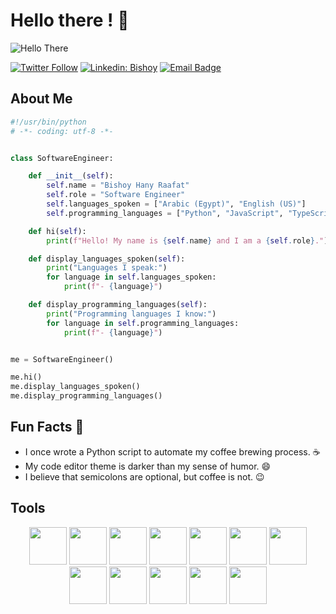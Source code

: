 # Hello there ! 🌟

![Hello There](https://github.com/user-attachments/assets/a4f68df5-3239-49bc-941c-3231258a86ff)


[![Twitter Follow](https://img.shields.io/twitter/follow/misteranmol?label=Follow)](https://x.com/Bishoyai)
[![Linkedin: Bishoy](https://img.shields.io/badge/-anmol-blue?style=flat-square&logo=Linkedin&logoColor=white&link=https://www.linkedin.com/in/anmol-p-singh/)](https://www.linkedin.com/in/bishoy-hany-raafat/)
[![Email Badge](https://img.shields.io/badge/Gmail-Contact_Me-green?style=flat-square&logo=gmail&logoColor=FFFFFF&labelColor=3A3B3C&color=62F1CD)](mailto:bishoyhany006@gmail.com)

## About Me

```python
#!/usr/bin/python
# -*- coding: utf-8 -*-


class SoftwareEngineer:

    def __init__(self):
        self.name = "Bishoy Hany Raafat"
        self.role = "Software Engineer"
        self.languages_spoken = ["Arabic (Egypt)", "English (US)"]
        self.programming_languages = ["Python", "JavaScript", "TypeScript", "Go", "Lua", "Dart", "C++"]

    def hi(self):
        print(f"Hello! My name is {self.name} and I am a {self.role}.")

    def display_languages_spoken(self):
        print("Languages I speak:")
        for language in self.languages_spoken:
            print(f"- {language}")

    def display_programming_languages(self):
        print("Programming languages I know:")
        for language in self.programming_languages:
            print(f"- {language}")


me = SoftwareEngineer()

me.hi()
me.display_languages_spoken()
me.display_programming_languages()

```


## Fun Facts 🎉

- I once wrote a Python script to automate my coffee brewing process. ☕
- My code editor theme is darker than my sense of humor. 😄
- I believe that semicolons are optional, but coffee is not. 😉

## Tools

<p align="center">
<img src="https://cdn.jsdelivr.net/gh/devicons/devicon@latest/icons/python/python-original.svg" width="60" />
<img src="https://cdn.jsdelivr.net/gh/devicons/devicon@latest/icons/django/django-plain-wordmark.svg" width="60" />
<img src="https://cdn.jsdelivr.net/gh/devicons/devicon@latest/icons/go/go-original-wordmark.svg" width="60" />
<img src="https://cdn.jsdelivr.net/gh/devicons/devicon@latest/icons/javascript/javascript-original.svg" width="60" />
<img src="https://cdn.jsdelivr.net/gh/devicons/devicon@latest/icons/typescript/typescript-original.svg" width="60" />
<img src="https://cdn.jsdelivr.net/gh/devicons/devicon@latest/icons/tailwindcss/tailwindcss-original.svg" width="60" />
<img src="https://cdn.jsdelivr.net/gh/devicons/devicon@latest/icons/react/react-original.svg" width="60" />
<img src="https://cdn.jsdelivr.net/gh/devicons/devicon@latest/icons/nodejs/nodejs-original-wordmark.svg" width="60" />          
<img src="https://cdn.jsdelivr.net/gh/devicons/devicon@latest/icons/dart/dart-original.svg" width="60" />
<img src="https://cdn.jsdelivr.net/gh/devicons/devicon@latest/icons/flutter/flutter-original.svg" width="60" />
<img src="https://cdn.jsdelivr.net/gh/devicons/devicon@latest/icons/lua/lua-original.svg" width="60" />
<img src="https://cdn.jsdelivr.net/gh/devicons/devicon@latest/icons/cplusplus/cplusplus-original.svg" width="60"  />
</p>

          
          
